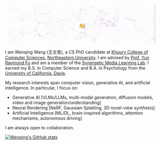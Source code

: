 <p align="center">
  <img src="assets/gif.gif" >
</p>


I am Wenqing Wang (王文青), a CS PhD candidate at [Khoury College of Computer Sciences](https://www.khoury.northeastern.edu/), [Northeastern University](https://www.northeastern.edu/). I am advised by [Prof. Yun Raymond Fu](https://www1.ece.neu.edu/~yunfu/) and am a member of the [Synergetic Media Learning Lab](https://fulab.sites.northeastern.edu/). I earned my B.S. in Computer Science and B.A. in Psychology from the [University of California, Davis](https://www.ucdavis.edu/).

My research interests span computer vision, generative AI, and artificial intelligence. In particular, I focus on:

* Generative AI [VLMs/LLMs, multi-modal generation, diffusion models, video and image generation/understanding]
* Neural Rendering [NeRF, Gaussian Splatting, 3D novel-view synthesis]
* Artificial Intelligence [ML/DL, brain-inspired algorithms, attention mechanisms, autonomous driving]

I am always open to collaboration.

<!-- [![Top Langs](https://github-readme-stats.vercel.app/api/top-langs/?username=wnqw&layout=donut)](https://github.com/anuraghazra/github-readme-stats) -->

[![Wenqing's GitHub stats](https://github-readme-stats.vercel.app/api?username=wnqw&show_icons=true&theme=radical)](https://github.com/anuraghazra/github-readme-stats)


